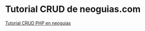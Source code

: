 # Tutorial CRUD de neoguias.com

[Tutorial CRUD PHP en neoguias](https://www.neoguias.com/tutorial-crud-php/)
